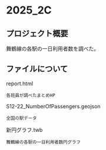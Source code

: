 # 2025_2C
## プロジェクト概要
舞鶴線の各駅の一日利用者数を調べた。

## ファイルについて
report.html

    各班員が調べたまとめHP

S12-22_NumberOfPassengers.geojson

    全国の駅データ

新円グラフ.twb

    舞鶴線の各駅の一日利用者数円グラフ